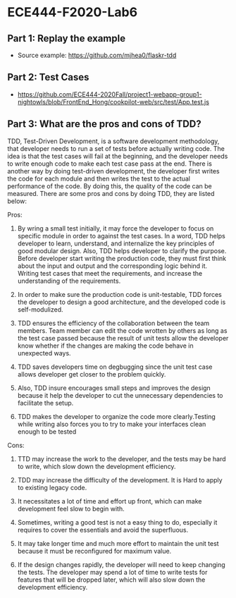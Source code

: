 # ECE444-F2020-Lab6

## Part 1: Replay the example
- Source example: https://github.com/mjhea0/flaskr-tdd

## Part 2: Test Cases 
- https://github.com/ECE444-2020Fall/project1-webapp-group1-nightowls/blob/FrontEnd_Hong/cookpilot-web/src/test/App.test.js

## Part 3: What are the pros and cons of TDD?
TDD, Test-Driven Development, is a software development methodology, that developer needs to run a set of tests before actually writing code. The idea is that the test cases will fail at the beginning, and the developer needs to write enough code to make each test case pass at the end. There is another way by doing test-driven development, the developer first writes the code for each module and then writes the test to the actual performance of the code. By doing this, the quality of the code can be measured. There are some pros and cons by doing TDD, they are listed below:

Pros:
1. By wring a small test initially, it may force the developer to focus on specific module in order to against the test cases. In a word, TDD helps developer to  learn, understand, and internalize the key principles of good modular design. Also, TDD helps developer to clarify the purpose. Before developer start writing the production code, they must first think about the input and output and the corresponding logic behind it. Writing test cases that meet the requirements, and increase the understanding of the requirements.

2. In order to make sure the production code is unit-testable, TDD forces the developer to design a good architecture, and the developed code is self-modulized.

3. TDD ensures the efficiency of the collaboration between the team members. Team member can edit the code wrotten by others as long as the test case passed because the result of unit tests allow the developer know whether if the changes are making the code behave in unexpected ways.

4. TDD saves developers time on degbugging since the unit test case allows developer get closer to the problem quickly.

5. Also, TDD insure encourages small steps and improves the design because it help the developer to cut the unnecessary dependencies to facilitate the setup.

6. TDD makes the developer to organize the code more clearly.Testing while writing also forces you to try to make your interfaces clean enough to be tested


Cons:
1. TTD may increase the work to the developer, and the tests may be hard to write, which slow down the development efficiency.

2. TDD may increase the difficulty of the development. It is Hard to apply to existing legacy code.

3. It necessitates a lot of time and effort up front, which can make development feel slow to begin with.

4. Sometimes, writing a good test is not a easy thing to do, especially it requires to cover the essentials and avoid the superfluous.

5. It may take longer time and much more effort to maintain the unit test because it must be reconfigured for maximum value.

6. If the design changes rapidly, the developer will need to keep changing the tests. The developer may spend a lot of time to write tests for features that will be dropped later, which will also slow down the development efficiency.
